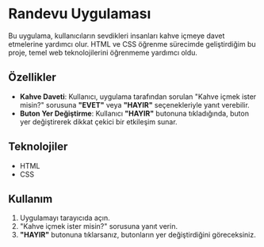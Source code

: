 # Randevu Uygulaması

Bu uygulama, kullanıcıların sevdikleri insanları kahve içmeye davet etmelerine yardımcı olur. HTML ve CSS öğrenme sürecimde geliştirdiğim bu proje, temel web teknolojilerini öğrenmeme yardımcı oldu.

## Özellikler

- **Kahve Daveti**: Kullanıcı, uygulama tarafından sorulan "Kahve içmek ister misin?" sorusuna **"EVET"** veya **"HAYIR"** seçenekleriyle yanıt verebilir.
- **Buton Yer Değiştirme**: Kullanıcı **"HAYIR"** butonuna tıkladığında, buton yer değiştirerek dikkat çekici bir etkileşim sunar.

## Teknolojiler

- HTML
- CSS

## Kullanım

1. Uygulamayı tarayıcıda açın.
2. "Kahve içmek ister misin?" sorusuna yanıt verin.
3. **"HAYIR"** butonuna tıklarsanız, butonların yer değiştirdiğini göreceksiniz.



